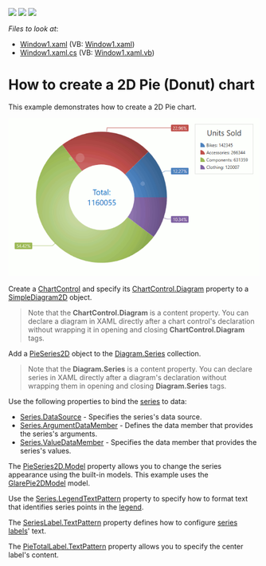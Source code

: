 <!-- default badges list -->
![](https://img.shields.io/endpoint?url=https://codecentral.devexpress.com/api/v1/VersionRange/128569084/18.1.3%2B)
[![](https://img.shields.io/badge/Open_in_DevExpress_Support_Center-FF7200?style=flat-square&logo=DevExpress&logoColor=white)](https://supportcenter.devexpress.com/ticket/details/E1648)
[![](https://img.shields.io/badge/📖_How_to_use_DevExpress_Examples-e9f6fc?style=flat-square)](https://docs.devexpress.com/GeneralInformation/403183)
<!-- default badges end -->
<!-- default file list -->
*Files to look at*:

* [Window1.xaml](./CS/Window1.xaml) (VB: [Window1.xaml](./VB/Window1.xaml))
* [Window1.xaml.cs](./CS/Window1.xaml.cs) (VB: [Window1.xaml.vb](./VB/Window1.xaml.vb))

<!-- default file list end -->

# How to create a 2D Pie (Donut) chart

This example demonstrates how to create a 2D Pie chart. 

![](Images/pie-chart-example.png)

Create a [ChartControl](https://documentation.devexpress.com/WPF/DevExpress.Xpf.Charts.ChartControl.class) and specify its [ChartControl.Diagram](https://documentation.devexpress.com/WPF/DevExpress.Xpf.Charts.ChartControl.Diagram.property) property to a [SimpleDiagram2D](https://documentation.devexpress.com/WPF/DevExpress.Xpf.Charts.SimpleDiagram2D.class) object. 

> Note that the **ChartControl.Diagram** is a content property. You can declare a diagram in XAML directly after a chart control's declaration without wrapping it in opening and closing **ChartControl.Diagram** tags.

Add a [PieSeries2D](https://documentation.devexpress.com/WPF/DevExpress.Xpf.Charts.PieSeries2D.class) object to the [Diagram.Series](https://documentation.devexpress.com/WPF/DevExpress.Xpf.Charts.Diagram.Series.property) collection.

> Note that the **Diagram.Series** is a content property. You can declare series in XAML directly after a diagram's declaration without wrapping them in opening and closing **Diagram.Series** tags.

Use the following properties to bind the [series](https://documentation.devexpress.com/WPF/6339/Controls-and-Libraries/Charts-Suite/Chart-Control/Chart-Elements/Series) to data:

- [Series.DataSource](https://documentation.devexpress.com/WPF/DevExpress.Xpf.Charts.Series.DataSource.property) - Specifies the series's data source.
- [Series.ArgumentDataMember](https://documentation.devexpress.com/WPF/DevExpress.Xpf.Charts.Series.ArgumentDataMember.property) - Defines the data member that provides the series's arguments.
- [Series.ValueDataMember](https://documentation.devexpress.com/WPF/DevExpress.Xpf.Charts.Series.ValueDataMember.property) - Specifies the data member that provides the series's values.

The [PieSeries2D.Model](https://documentation.devexpress.com/WPF/DevExpress.Xpf.Charts.PieSeries2D.Model.property) property allows you to change the series appearance using the built-in models. This example uses the [GlarePie2DModel](https://documentation.devexpress.com/WPF/DevExpress.Xpf.Charts.GlarePie2DModel.class) model.

Use the [Series.LegendTextPattern](https://documentation.devexpress.com/WPF/DevExpress.Xpf.Charts.Series.LegendTextPattern.property) property to specify how to format text that identifies series points in the [legend](https://documentation.devexpress.com/WPF/6343/Controls-and-Libraries/Charts-Suite/Chart-Control/Chart-Elements/Legends).

The [SeriesLabel.TextPattern](https://documentation.devexpress.com/WPF/DevExpress.Xpf.Charts.SeriesLabel.TextPattern.property) property defines how to configure [series labels](https://documentation.devexpress.com/WPF/6341/Controls-and-Libraries/Charts-Suite/Chart-Control/Chart-Elements/Series/Series-Point-Labels)' text.

The [PieTotalLabel.TextPattern](https://documentation.devexpress.com/WPF/DevExpress.Xpf.Charts.PieTotalLabel.TextPattern.property) property allows you to specify the center label's content.
